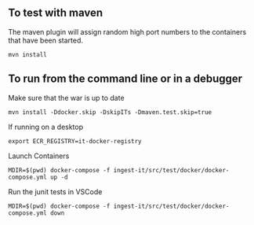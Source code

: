 ## To test with maven

The maven plugin will assign random high port numbers to the containers that have been started.
```
mvn install
```

## To run from the command line or in a debugger

Make sure that the war is up to date
```
mvn install -Ddocker.skip -DskipITs -Dmaven.test.skip=true
```

If running on a desktop
```
export ECR_REGISTRY=it-docker-registry
```

Launch Containers
```
MDIR=$(pwd) docker-compose -f ingest-it/src/test/docker/docker-compose.yml up -d
```

Run the junit tests in VSCode

```
MDIR=$(pwd) docker-compose -f ingest-it/src/test/docker/docker-compose.yml down
```
